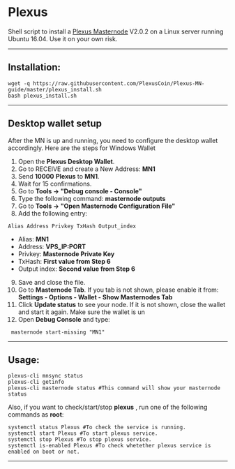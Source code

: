 # Plexus
Shell script to install a [Plexus Masternode](https://plexuscoin.com/) V2.0.2 on a Linux server running Ubuntu 16.04. Use it on your own risk.

***
## Installation:
```
wget -q https://raw.githubusercontent.com/PlexusCoin/Plexus-MN-guide/master/plexus_install.sh
bash plexus_install.sh
```
***

## Desktop wallet setup

After the MN is up and running, you need to configure the desktop wallet accordingly. Here are the steps for Windows Wallet
1. Open the **Plexus Desktop Wallet**.
2. Go to RECEIVE and create a New Address: **MN1**
3. Send **10000** **Plexus** to **MN1**.
4. Wait for 15 confirmations.
5. Go to **Tools -> "Debug console - Console"**
6. Type the following command: **masternode outputs**
7. Go to  **Tools -> "Open Masternode Configuration File"**
8. Add the following entry:
```
Alias Address Privkey TxHash Output_index
```
* Alias: **MN1**
* Address: **VPS_IP:PORT**
* Privkey: **Masternode Private Key**
* TxHash: **First value from Step 6**
* Output index:  **Second value from Step 6**
9. Save and close the file.
10. Go to **Masternode Tab**. If you tab is not shown, please enable it from: **Settings - Options - Wallet - Show Masternodes Tab**
11. Click **Update status** to see your node. If it is not shown, close the wallet and start it again. Make sure the wallet is un
12. Open **Debug Console** and type:
```
 masternode start-missing "MN1"
```
***

## Usage:
```
plexus-cli mnsync status
plexus-cli getinfo
plexus-cli masternode status #This command will show your masternode status
```

Also, if you want to check/start/stop **plexus** , run one of the following commands as **root**:

```
systemctl status Plexus #To check the service is running.
systemctl start Plexus #To start plexus service.
systemctl stop Plexus #To stop plexus service.
systemctl is-enabled Plexus #To check whetether plexus service is enabled on boot or not.
```
***


